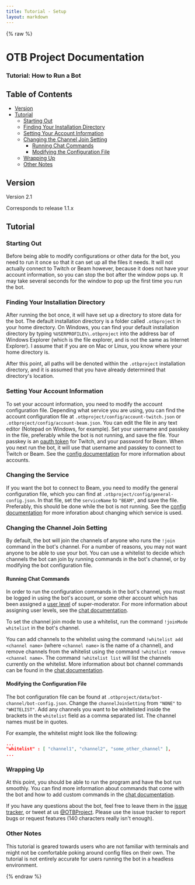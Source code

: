 ```yaml
---
title: Tutorial - Setup
layout: markdown
---
```


{% raw %}

# OTB Project Documentation

### Tutorial: How to Run a Bot

## Table of Contents
 - [Version](#version)
 - [Tutorial](#tutorial)
   - [Starting Out](#starting-out)
   - [Finding Your Installation Directory](#finding-your-installation-directory)
   - [Setting Your Account Information](#setting-your-account-information)
   - [Changing the Channel Join Setting](#changing-the-channel-join-setting)
     - [Running Chat Commands](#running-chat-commands)
     - [Modifying the Configuration File](#modifying-the-configuration-file)
   - [Wrapping Up](#wrapping-up)
   - [Other Notes](#other-notes)

## Version
Version 2.1

Corresponds to release 1.1.x

## Tutorial

### Starting Out

Before being able to modify configurations or other data for the bot, you need to run it once so that it can set up all the files it needs. It will not actually connect to Twitch or Beam however, because it does not have your account information, so you can stop the bot after the window pops up. It may take several seconds for the window to pop up the first time you run the bot.

### Finding Your Installation Directory

After running the bot once, it will have set up a directory to store data for the bot. The default installation directory is a folder called `.otbproject` in your home directory. On Windows, you can find your default installation directory by typing `%USERPROFILE%\.otbproject` into the address bar of Windows Explorer (which is the file explorer, and is not the same as Internet Explorer). I assume that if you are on Mac or Linux, you know where your home directory is.

After this point, all paths will be denoted within the `.otbproject` installation directory, and it is assumed that you have already determined that directory's location.

### Setting Your Account Information

To set your account information, you need to modify the account configuration file. Depending what service you are using, you can find the account configuration file at `.otbproject/config/account-twitch.json` or `.otbproject/config/account-beam.json`. You can edit the file in any text editor (Notepad on Windows, for example). Set your username and passkey in the file, preferably while the bot is not running, and save the file. Your passkey is an <a href="http://twitchapps.com/tmi/" target="_blank">oauth token</a> for Twitch, and your password for Beam. When you next run the bot, it will use that username and passkey to connect to Twitch or Beam. See the [config documentation](config-documentation.html#account) for more information about accounts.

### Changing the Service

If you want the bot to connect to Beam, you need to modify the general configuration file, which you can find at `.otbproject/config/general-config.json`. In that file, set the `serviceName` to `"BEAM"`, and save the file. Preferably, this should be done while the bot is not running. See the [config documentation](config-documentation.html#general-config) for more inforation about changing which service is used.

### Changing the Channel Join Setting

By default, the bot will join the channels of anyone who runs the `!join` command in the bot's channel. For a number of reasons, you may not want anyone to be able to use your bot. You can use a whitelist to decide which channels the bot can join by running commands in the bot's channel, or by modifying the bot configuration file.

#### Running Chat Commands

In order to run the configuration commands in the bot's channel, you must be logged in using the bot's account, or some other account which has been assigned a [user level](tutorial-user-levels.html) of super-moderator. For more information about assigning user levels, see the [chat documentation](chat-documentation.html#built-in-channel-commands).

To set the channel join mode to use a whitelist, run the command `!joinMode whitelist` in the bot's channel.

You can add channels to the whitelist using the command `!whitelist add <channel name>` (where `<channel name>` is the name of a channel), and remove channels from the whitelist using the command `!whitelist remove <channel name>`. The command `!whitelist list` will list the channels currently on the whitelist. More information about bot channel commands can be found in the [chat documentation](chat-documentation.html#built-in-bot-channel-commands).

#### Modifying the Configuration File

The bot configuration file can be found at `.otbproject/data/bot-channel/bot-config.json`. Change the `channelJoinSetting` from `"NONE"` to `"WHITELIST"`. Add any channels you want to be whitelisted inside the brackets in the `whitelist` field as a comma separated list. The channel names must be in quotes.

For example, the whitelist might look like the following:

```json
...
"whitelist" : [ "channel1", "channel2", "some_other_channel" ],
...
```

### Wrapping Up

At this point, you should be able to run the program and have the bot run smoothly. You can find more information about commands that come with the bot and how to add custom commands in the [chat documentation](chat-documentation.html).

If you have any questions about the bot, feel free to leave them in the <a href="https://github.com/OTBProject/OTBProject/issues" target="_blank">issue tracker</a>, or tweet at us <a href="https://twitter.com/OTBProject" target="_blank">@OTBProject</a>. Please use the issue tracker to report bugs or request features (140 characters really isn't enough).

### Other Notes

This tutorial is geared towards users who are not familiar with terminals and might not be comfortable poking around config files on their own. The tutorial is not entirely accurate for users running the bot in a headless environment.

{% endraw %}
